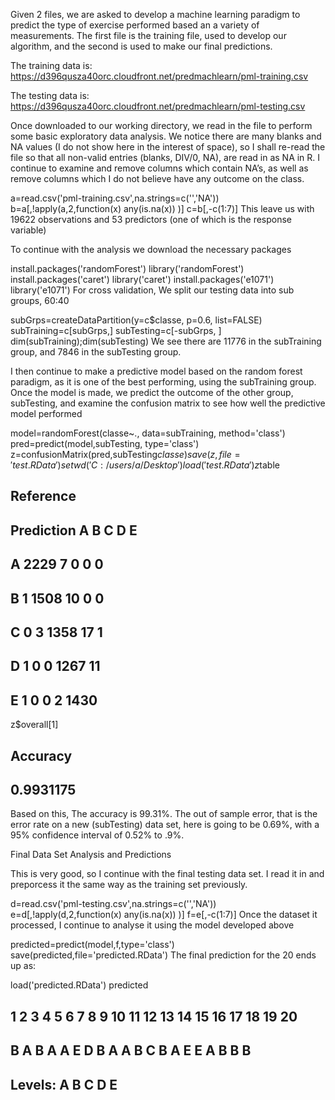 Given 2 files, we are asked to develop a machine learning paradigm to predict the type of exercise performed based an a variety of measurements. The first file is the training file, used to develop our algorithm, and the second is used to make our final predictions.

The training data is: https://d396qusza40orc.cloudfront.net/predmachlearn/pml-training.csv

The testing data is: https://d396qusza40orc.cloudfront.net/predmachlearn/pml-testing.csv

Once downloaded to our working directory, we read in the file to perform some basic exploratory data analysis. We notice there are many blanks and NA values (I do not show here in the interest of space), so I shall re-read the file so that all non-valid entries (blanks, DIV/0, NA), are read in as NA in R. I continue to examine and remove columns which contain NA’s, as well as remove columns which I do not believe have any outcome on the class.

a=read.csv('pml-training.csv',na.strings=c('','NA'))
b=a[,!apply(a,2,function(x) any(is.na(x)) )]
c=b[,-c(1:7)]
This leave us with 19622 observations and 53 predictors (one of which is the response variable)

To continue with the analysis we download the necessary packages

install.packages('randomForest')
library('randomForest')
install.packages('caret')
library('caret')
install.packages('e1071')
library('e1071')
For cross validation, We split our testing data into sub groups, 60:40

subGrps=createDataPartition(y=c$classe, p=0.6, list=FALSE)
subTraining=c[subGrps,]
subTesting=c[-subGrps, ]
dim(subTraining);dim(subTesting)
We see there are 11776 in the subTraining group, and 7846 in the subTesting group.

I then continue to make a predictive model based on the random forest paradigm, as it is one of the best performing, using the subTraining group. Once the model is made, we predict the outcome of the other group, subTesting, and examine the confusion matrix to see how well the predictive model performed

model=randomForest(classe~., data=subTraining, method='class')
pred=predict(model,subTesting, type='class')
z=confusionMatrix(pred,subTesting$classe)
save(z,file='test.RData')
setwd('C:/users/a/Desktop')
load('test.RData')
z$table
##           Reference
## Prediction    A    B    C    D    E
##          A 2229    7    0    0    0
##          B    1 1508   10    0    0
##          C    0    3 1358   17    1
##          D    1    0    0 1267   11
##          E    1    0    0    2 1430
z$overall[1]
##  Accuracy 
## 0.9931175
Based on this, The accuracy is 99.31%. The out of sample error, that is the error rate on a new (subTesting) data set, here is going to be 0.69%, with a 95% confidence interval of 0.52% to .9%.

Final Data Set Analysis and Predictions

This is very good, so I continue with the final testing data set. I read it in and preporcess it the same way as the training set previously.

d=read.csv('pml-testing.csv',na.strings=c('','NA'))
e=d[,!apply(d,2,function(x) any(is.na(x)) )]
f=e[,-c(1:7)]
Once the dataset it processed, I continue to analyse it using the model developed above

predicted=predict(model,f,type='class')
save(predicted,file='predicted.RData')
The final prediction for the 20 ends up as:


load('predicted.RData')
predicted

##  1  2  3  4  5  6  7  8  9 10 11 12 13 14 15 16 17 18 19 20 
##  B  A  B  A  A  E  D  B  A  A  B  C  B  A  E  E  A  B  B  B 
## Levels: A B C D E
